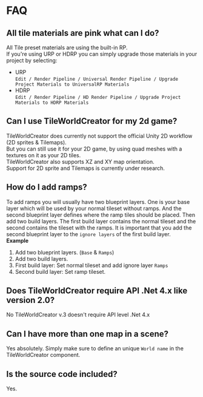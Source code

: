 # FAQ

## All tile materials are pink what can I do?
All Tile preset materials are using the built-in RP.  
If you're using URP or HDRP you can simply upgrade those materials in your project by selecting:  

+ URP  
  `Edit / Render Pipeline / Universal Render Pipeline / Upgrade Project Materials to UniversalRP Materials`
+ HDRP  
  `Edit / Render Pipeline / HD Render Pipeline / Upgrade Project Materials to HDRP Materials`

## Can I use TileWorldCreator for my 2d game?
TileWorldCreator does currently not support the official Unity 2D workflow (2D sprites & Tilemaps).  
But you can still use it for your 2D game, by using quad meshes with a textures on it as your 2D tiles.  
TileWorldCreator also supports XZ and XY map orientation.  
Support for 2D sprite and Tilemaps is currently under research.  

## How do I add ramps?
To add ramps you will usually have two blueprint layers. One is your base layer which will be used by your normal tileset without ramps. 
And the second blueprint layer defines where the ramp tiles should be placed.
Then add two build layers. The first build layer contains the normal tileset and the second contains the tileset with the ramps.
It is important that you add the second blueprint layer to the `ignore layers` of the first build layer.  
**Example**  
  1. Add two blueprint layers. (`Base` & `Ramps`)  
  2. Add two build layers.  
  3. First build layer: Set normal tileset and add ignore layer `Ramps`  
  4. Second build layer: Set ramp tileset.  


## Does TileWorldCreator require API .Net 4.x like version 2.0?
No TileWorldCreator v.3 doesn't require API level .Net 4.x  

## Can I have more than one map in a scene?
Yes absolutely. Simply make sure to define an unique `World name` in the TileWorldCreator component.  

## Is the source code included?
Yes.

